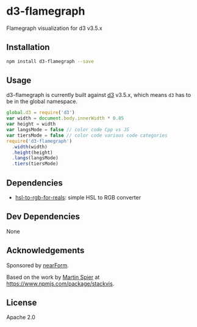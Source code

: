 # d3-flamegraph 

Flamegraph visualization for d3 v3.5.x

## Installation

```sh
npm install d3-flamegraph --save
```

## Usage

d3-flamegraph is currently built against [d3](http://npm.im/d3) v3.5.x, which means
`d3` has to be in the global namespace.

```js
global.d3 = require('d3')
var width = document.body.innerWidth * 0.85
var height = width
var langsMode = false // color code Cpp vs JS
var tiersMode = false // color code various code categories
require('d3-flamegraph')
  .width(width)
  .height(height)
  .langs(langsMode)
  .tiers(tiersMode)
```

## Dependencies

- [hsl-to-rgb-for-reals](https://github.com/davidmarkclements/hsl_rgb_converter): simple HSL to RGB converter

## Dev Dependencies

None

## Acknowledgements

Sponsored by [nearForm](http://nearform.com).

Based on the work by [Martin Spier](<http://martinspier.io/>) at <https://www.npmjs.com/package/stackvis>.

## License

Apache 2.0
